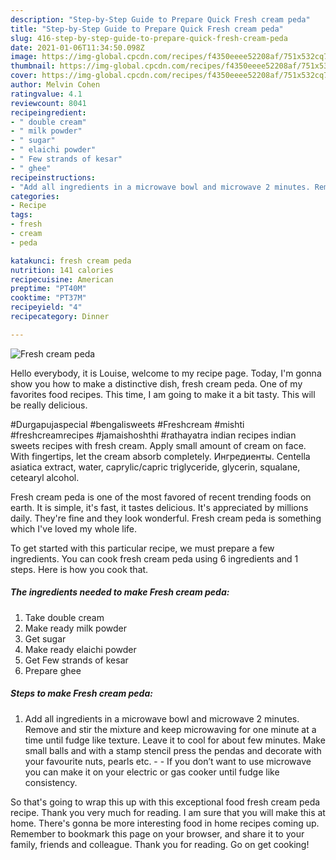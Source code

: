 ```yaml
---
description: "Step-by-Step Guide to Prepare Quick Fresh cream peda"
title: "Step-by-Step Guide to Prepare Quick Fresh cream peda"
slug: 416-step-by-step-guide-to-prepare-quick-fresh-cream-peda
date: 2021-01-06T11:34:50.098Z
image: https://img-global.cpcdn.com/recipes/f4350eeee52208af/751x532cq70/fresh-cream-peda-recipe-main-photo.jpg
thumbnail: https://img-global.cpcdn.com/recipes/f4350eeee52208af/751x532cq70/fresh-cream-peda-recipe-main-photo.jpg
cover: https://img-global.cpcdn.com/recipes/f4350eeee52208af/751x532cq70/fresh-cream-peda-recipe-main-photo.jpg
author: Melvin Cohen
ratingvalue: 4.1
reviewcount: 8041
recipeingredient:
- " double cream"
- " milk powder"
- " sugar"
- " elaichi powder"
- " Few strands of kesar"
- " ghee"
recipeinstructions:
- "Add all ingredients in a microwave bowl and microwave 2 minutes. Remove and stir the mixture and keep microwaving for one minute at a time until fudge like texture. Leave it to cool for about few minutes. Make small balls and with a stamp stencil press the pendas and decorate with your favourite nuts, pearls etc.   If you don’t want to use microwave you can make it on your electric or gas cooker until fudge like consistency."
categories:
- Recipe
tags:
- fresh
- cream
- peda

katakunci: fresh cream peda 
nutrition: 141 calories
recipecuisine: American
preptime: "PT40M"
cooktime: "PT37M"
recipeyield: "4"
recipecategory: Dinner

---
```



![Fresh cream peda](https://img-global.cpcdn.com/recipes/f4350eeee52208af/751x532cq70/fresh-cream-peda-recipe-main-photo.jpg)

Hello everybody, it is Louise, welcome to my recipe page. Today, I'm gonna show you how to make a distinctive dish, fresh cream peda. One of my favorites food recipes. This time, I am going to make it a bit tasty. This will be really delicious.

#Durgapujaspecial #bengalisweets #Freshcream #mishti #freshcreamrecipes #jamaishoshthi #rathayatra indian recipes indian sweets recipes with fresh cream. Apply small amount of cream on face. With fingertips, let the cream absorb completely. Ингредиенты. Centella asiatica extract, water, caprylic/capric triglyceride, glycerin, squalane, cetearyl alcohol.

Fresh cream peda is one of the most favored of recent trending foods on earth. It is simple, it's fast, it tastes delicious. It's appreciated by millions daily. They're fine and they look wonderful. Fresh cream peda is something which I've loved my whole life.


To get started with this particular recipe, we must prepare a few ingredients. You can cook fresh cream peda using 6 ingredients and 1 steps. Here is how you cook that.

<!--inarticleads1-->

##### The ingredients needed to make Fresh cream peda:

1. Take  double cream
1. Make ready  milk powder
1. Get  sugar
1. Make ready  elaichi powder
1. Get  Few strands of kesar
1. Prepare  ghee




<!--inarticleads2-->

##### Steps to make Fresh cream peda:

1. Add all ingredients in a microwave bowl and microwave 2 minutes. Remove and stir the mixture and keep microwaving for one minute at a time until fudge like texture. Leave it to cool for about few minutes. Make small balls and with a stamp stencil press the pendas and decorate with your favourite nuts, pearls etc.  -  - If you don’t want to use microwave you can make it on your electric or gas cooker until fudge like consistency.




So that's going to wrap this up with this exceptional food fresh cream peda recipe. Thank you very much for reading. I am sure that you will make this at home. There's gonna be more interesting food in home recipes coming up. Remember to bookmark this page on your browser, and share it to your family, friends and colleague. Thank you for reading. Go on get cooking!
